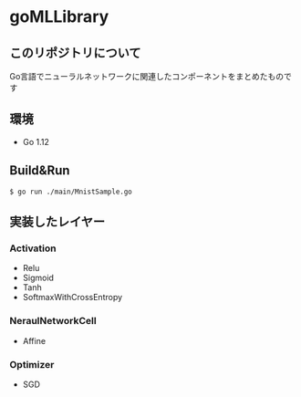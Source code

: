 # goMLLibrary

## このリポジトリについて

Go言語でニューラルネットワークに関連したコンポーネントをまとめたものです

## 環境

* Go 1.12

## Build&Run

```Sh
$ go run ./main/MnistSample.go
```
## 実装したレイヤー

### Activation

* Relu
* Sigmoid
* Tanh
* SoftmaxWithCrossEntropy

### NeraulNetworkCell

* Affine

### Optimizer

* SGD
